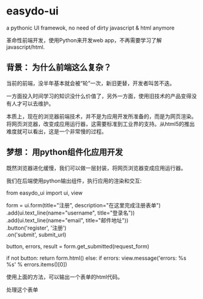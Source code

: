 # easydo-ui
a pythonic UI framewok, no need of dirty javascript &amp; html anymore

革命性前端开发，使用Python来开发web app，不再需要学习了解javascript/html.

## 背景： 为什么前端这么复杂？

当前的前端，没半年基本就会被“轮”一次，新旧更替，开发者叫苦不迭。

一方面投入时间学习的知识没什么价值了，另外一方面，使用旧技术的产品变得没有人才可以去维护。

本质上，现在的浏览器前端技术，并不是为应用开发所准备的，而是为网页渲染。将网页浏览器，改变成应用运行器，这需要标准到工业界的支持。从html5的推出难度就可以看出，这是一个非常慢的过程。

## 梦想： 用python组件化应用开发

既然浏览器进化缓慢，我们可以做一层封装，将网页浏览器变成应用运行器。

我们在后端使用python输出组件，执行应用的渲染和交互:

  from easydo_ui import ui, view
  
  form = ui.form(title="注册", description="在这里完成注册表单")\
            .add(ui.text_line(name="username", title="登录名"))\
            .add(ui.text_line(name="email", title="邮件地址"))\
            .button('register', '注册')\
            .on('submit', submit_url)

  button, errors, result = form.get_submitted(request_form)
  
  if not button:
    return form.html()
  else:
    if errors:
      view.message('errors: %s %s' % errors.items()[0])

使用上面的方法，可以输出一个表单的html代码。

处理这个表单
  
  
